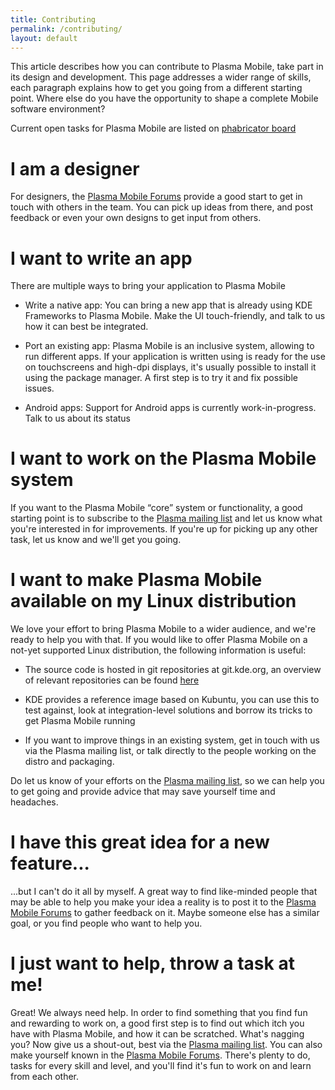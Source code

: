 ```yaml
---
title: Contributing
permalink: /contributing/
layout: default
---
```


This article describes how you can contribute to Plasma Mobile, take
part in its design and development. This page addresses a wider range of
skills, each paragraph explains how to get you going from a different
starting point. Where else do you have the opportunity to shape a
complete Mobile software environment?

Current open tasks for Plasma Mobile are listed on [phabricator board](https://phabricator.kde.org/tag/plasma%3A_mobile/)

I am a designer
===============

For designers, the [Plasma Mobile
Forums](https://forum.kde.org/viewforum.php?f=293) provide a good start
to get in touch with others in the team. You can pick up ideas from
there, and post feedback or even your own designs to get input from
others.

I want to write an app
======================

There are multiple ways to bring your application to Plasma Mobile

-   Write a native app: You can bring a new app that is already using
    KDE Frameworks to Plasma Mobile. Make the UI touch-friendly, and
    talk to us how it can best be integrated.

-   Port an existing app: Plasma Mobile is an inclusive system, allowing
    to run different apps. If your application is written using is ready
    for the use on touchscreens and high-dpi displays, it's usually
    possible to install it using the package manager. A first step is to
    try it and fix possible issues.

-   Android apps: Support for Android apps is currently
    work-in-progress. Talk to us about its status

I want to work on the Plasma Mobile system
==========================================

If you want to the Plasma Mobile “core” system or functionality, a good
starting point is to subscribe to the [Plasma mailing
list](https://mail.kde.org/mailman/listinfo/plasma-devel) and let us
know what you're interested in for improvements. If you're up for
picking up any other task, let us know and we'll get you going.

I want to make Plasma Mobile available on my Linux distribution
===============================================================

We love your effort to bring Plasma Mobile to a wider audience, and
we're ready to help you with that. If you would like to offer Plasma
Mobile on a not-yet supported Linux distribution, the following
information is useful:

-   The source code is hosted in git repositories at git.kde.org, an
    overview of relevant repositories can be found
    [here](https://community.kde.org/Plasma/Mobile/Code)

-   KDE provides a reference image based on Kubuntu, you can use this to
    test against, look at integration-level solutions and borrow its
    tricks to get Plasma Mobile running

-   If you want to improve things in an existing system, get in touch
    with us via the Plasma mailing list, or talk directly to the people
    working on the distro and packaging.

Do let us know of your efforts on the [Plasma mailing
list](https://mail.kde.org/mailman/listinfo/plasma-devel), so we can
help you to get going and provide advice that may save yourself time and
headaches.

I have this great idea for a new feature...
===========================================

...but I can't do it all by myself. A great way to find like-minded
people that may be able to help you make your idea a reality is to post
it to the [Plasma Mobile
Forums](https://forum.kde.org/viewforum.php?f=293) to gather feedback on
it. Maybe someone else has a similar goal, or you find people who want
to help you.

I just want to help, throw a task at me!
========================================

Great! We always need help. In order to find something that you find fun
and rewarding to work on, a good first step is to find out which itch
you have with Plasma Mobile, and how it can be scratched. What's nagging
you? Now give us a shout-out, best via the [Plasma mailing
list](https://mail.kde.org/mailman/listinfo/plasma-devel). You can also
make yourself known in the [Plasma Mobile
Forums](https://forum.kde.org/viewforum.php?f=293). There's plenty to
do, tasks for every skill and level, and you'll find it's fun to work on
and learn from each other.
